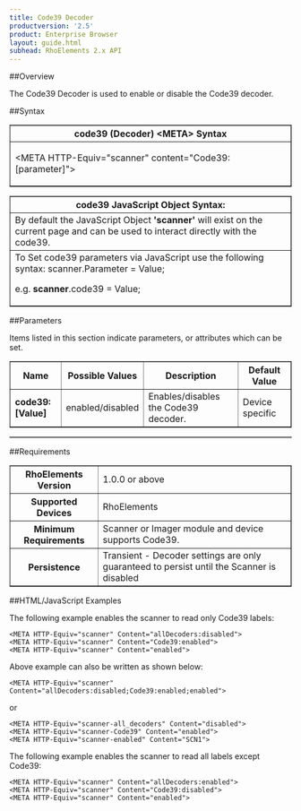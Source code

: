 ```yaml
---
title: Code39 Decoder
productversion: '2.5'
product: Enterprise Browser
layout: guide.html
subhead: RhoElements 2.x API
---
```


##Overview

The Code39 Decoder is used to enable or disable the Code39 decoder.

##Syntax

<table class="facelift" style="width:100%" border="1" padding="5px"> <tr><th class="tableHeading">code39 (Decoder) &lt;META&gt; Syntax
</th></tr><tr><td class="clsSyntaxCells clsOddRow"><p>&lt;META HTTP-Equiv="scanner" content="Code39:[parameter]"&gt;</p></td></tr></table>
<table class="facelift" style="width:100%" border="1" padding="5px"> <tr><th class="tableHeading">code39 JavaScript Object Syntax:</th></tr><tr><td class="clsSyntaxCells clsOddRow">
By default the JavaScript Object <b>'scanner'</b> will exist on the current page and can be used to interact directly with the code39.
</td></tr><tr><td class="clsSyntaxCells clsEvenRow">
To Set code39 parameters via JavaScript use the following syntax: scanner.Parameter = Value;
<P />e.g. <b>scanner</b>.code39 = Value;
</td></tr></table>

##Parameters


Items listed in this section indicate parameters, or attributes which can be set.
<table class="facelift" style="width:100%" border="1" padding="5px"> <col width="20%" /><col width="20%" /><col width="38%" /><col width="22%" /><tr><th class="tableHeading">Name</th><th class="tableHeading">Possible Values</th><th class="tableHeading">Description</th><th class="tableHeading">Default Value</th></tr><tr><td class="clsSyntaxCells clsOddRow"><b>code39:[Value]
</b></td><td class="clsSyntaxCells clsOddRow">enabled/disabled</td><td class="clsSyntaxCells clsOddRow">Enables/disables the Code39 decoder.</td><td class="clsSyntaxCells clsOddRow">Device specific</td></tr></table>
<table class="facelift" style="width:100%" border="1" padding="5px"> <col width="78%" /><col width="8%" /><col width="1%" /><col width="5%" /><col width="1%" /><col width="5%" /><col width="2%" /></table>





##Requirements

<table class="facelift" style="width:100%" border="1" padding="5px"> <tr><th class="tableHeading">RhoElements Version</th><td class="clsSyntaxCell clsEvenRow">1.0.0 or above
</td></tr><tr><th class="tableHeading">Supported Devices</th><td class="clsSyntaxCell clsOddRow">RhoElements</td></tr><tr><th class="tableHeading">Minimum Requirements</th><td class="clsSyntaxCell clsOddRow">Scanner or Imager module and device supports Code39.</td></tr><tr><th class="tableHeading">Persistence</th><td class="clsSyntaxCell clsEvenRow">Transient - Decoder settings are only guaranteed to persist until the Scanner is disabled</td></tr></table>


##HTML/JavaScript Examples

The following example enables the scanner to read only Code39 labels:

	<META HTTP-Equiv="scanner" Content="allDecoders:disabled">
	<META HTTP-Equiv="scanner" Content="Code39:enabled">
	<META HTTP-Equiv="scanner" Content="enabled">
	
Above example can also be written as shown below:

	<META HTTP-Equiv="scanner" Content="allDecoders:disabled;Code39:enabled;enabled">
	
or

	<META HTTP-Equiv="scanner-all_decoders" Content="disabled">
	<META HTTP-Equiv="scanner-Code39" Content="enabled">
	<META HTTP-Equiv="scanner-enabled" Content="SCN1">
	
The following example enables the scanner to read all labels except Code39:

	<META HTTP-Equiv="scanner" Content="allDecoders:enabled">
	<META HTTP-Equiv="scanner" Content="Code39:disabled">
	<META HTTP-Equiv="scanner" Content="enabled">
	





